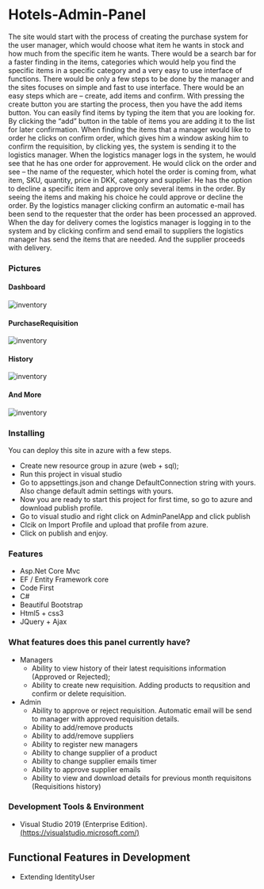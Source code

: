 # Hotels-Admin-Panel

The site would start with the process of creating the purchase system for the user manager, which would choose what item he wants in stock and how much from the specific item he wants.
There would be a search bar for a faster finding in the items, categories which would help you find the specific items in a specific category and a very easy to use interface of functions.
There would be only a few steps to be done by the manager and the sites focuses on simple and fast to use interface. There would be an easy steps which are – create, add items and confirm.
With pressing the create button you are starting the process, then you have the add items button. You can easily find items by typing the item that you are looking for. By clicking the “add” button in the table of items you are adding it to the list for later confirmation.
When finding the items that a manager would like to order he clicks on confirm order, which gives him a window asking him to confirm the requisition, by clicking yes, the system is sending it to the logistics manager.
When the logistics manager logs in the system, he would see that he has one order for approvement. He would click on the order and see – the name of the requester, which hotel the order is coming from, what item, SKU, quantity, price in DKK, category and supplier.
He has the option to decline a specific item and approve only several items in the order. By seeing the items and making his choice he could approve or decline the order. By the logistics manager clicking confirm an automatic e-mail has been send to the requester that the order has been processed an approved.
When the day for delivery comes the logistics manager is logging in to the system and  by clicking confirm and send email to suppliers the logistics manager has send the items that are needed. And the supplier proceeds with delivery.

### Pictures
 #### Dashboard
 ![inventory](https://github.com/deyanstoyanov10/Hotels-Admin-Panel/tree/master/AdminPanelApp/wwwroot/images/dashboard.png)
 
 #### PurchaseRequisition
 ![inventory](https://github.com/deyanstoyanov10/Hotels-Admin-Panel/tree/master/AdminPanelApp/wwwroot/images/purchaseRequisition.png)
 
 #### History
 ![inventory](https://github.com/deyanstoyanov10/Hotels-Admin-Panel/tree/master/AdminPanelApp/wwwroot/images/history.png)
 
 #### And More
 ![inventory](https://github.com/deyanstoyanov10/Hotels-Admin-Panel/tree/master/AdminPanelApp/wwwroot/images/adminpanel.jpg)
 
### Installing

You can deploy this site in azure with a few steps.

* Create new resource group in azure (web + sql);
* Run this project in visual studio
* Go to appsettings.json and change DefaultConnection string with yours. Also change default admin settings with yours.
* Now you are ready to start this project for first time, so go to azure and download publish profile.
* Go to visual studio and right click on AdminPanelApp and click publish
* Clcik on Import Profile and upload that profile from azure.
* Click on publish and enjoy.

### Features

* Asp.Net Core Mvc
* EF / Entity Framework core
* Code First
* C#
* Beautiful Bootstrap
* Html5 + css3
* JQuery + Ajax

### What features does this panel currently have?

* Managers
  * Ability to view history of their latest requisitions information (Approved or Rejected);
  * Ability to create new requisition. Adding products to requsition and confirm or delete requisition.
* Admin
  * Ability to approve or reject requisition. Automatic email will be send to manager with approved requisition details.
  * Ability to add/remove products
  * Ability to add/remove suppliers
  * Ability to register new managers
  * Ability to change supplier of a product
  * Ability to change supplier emails timer
  * Ability to approve supplier emails
  * Ability to view and download details for previous month requisitons (Requisitions history)

### Development Tools & Environment

* Visual Studio 2019 (Enterprise Edition). [(https://visualstudio.microsoft.com/)](https://visualstudio.microsoft.com/)

## Functional Features in Development

* Extending IdentityUser
